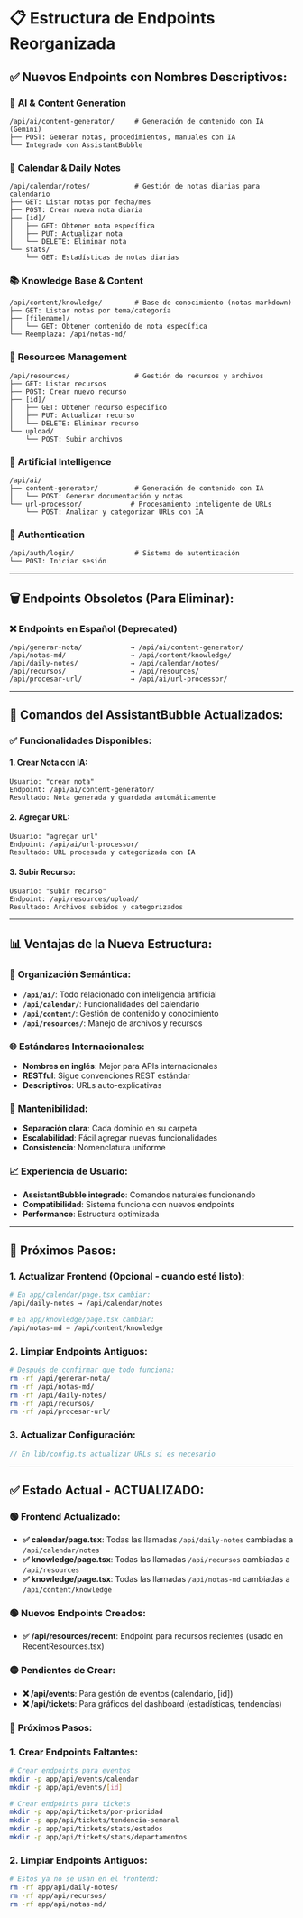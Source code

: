 # 📋 Estructura de Endpoints Reorganizada

## ✅ **Nuevos Endpoints con Nombres Descriptivos:**

### 🤖 **AI & Content Generation**
```
/api/ai/content-generator/     # Generación de contenido con IA (Gemini)
├── POST: Generar notas, procedimientos, manuales con IA
└── Integrado con AssistantBubble
```

### 📅 **Calendar & Daily Notes**
```
/api/calendar/notes/           # Gestión de notas diarias para calendario
├── GET: Listar notas por fecha/mes
├── POST: Crear nueva nota diaria
├── [id]/
│   ├── GET: Obtener nota específica
│   ├── PUT: Actualizar nota
│   └── DELETE: Eliminar nota
└── stats/
    └── GET: Estadísticas de notas diarias
```

### 📚 **Knowledge Base & Content**
```
/api/content/knowledge/        # Base de conocimiento (notas markdown)
├── GET: Listar notas por tema/categoría
├── [filename]/
│   └── GET: Obtener contenido de nota específica
└── Reemplaza: /api/notas-md/
```

### 📁 **Resources Management**
```
/api/resources/                # Gestión de recursos y archivos
├── GET: Listar recursos
├── POST: Crear nuevo recurso
├── [id]/
│   ├── GET: Obtener recurso específico
│   ├── PUT: Actualizar recurso
│   └── DELETE: Eliminar recurso
└── upload/
    └── POST: Subir archivos
```

### 🤖 **Artificial Intelligence**
```
/api/ai/
├── content-generator/         # Generación de contenido con IA
│   └── POST: Generar documentación y notas
└── url-processor/            # Procesamiento inteligente de URLs
    └── POST: Analizar y categorizar URLs con IA
```

### 🔐 **Authentication**
```
/api/auth/login/               # Sistema de autenticación
└── POST: Iniciar sesión
```

---

## 🗑️ **Endpoints Obsoletos (Para Eliminar):**

### ❌ **Endpoints en Español (Deprecated)**
```
/api/generar-nota/            → /api/ai/content-generator/
/api/notas-md/                → /api/content/knowledge/
/api/daily-notes/             → /api/calendar/notes/
/api/recursos/                → /api/resources/
/api/procesar-url/            → /api/ai/url-processor/
```

---

## 🔄 **Comandos del AssistantBubble Actualizados:**

### ✅ **Funcionalidades Disponibles:**

#### 1. **Crear Nota con IA:**
```
Usuario: "crear nota"
Endpoint: /api/ai/content-generator/
Resultado: Nota generada y guardada automáticamente
```

#### 2. **Agregar URL:**
```
Usuario: "agregar url"
Endpoint: /api/ai/url-processor/
Resultado: URL procesada y categorizada con IA
```

#### 3. **Subir Recurso:**
```
Usuario: "subir recurso"
Endpoint: /api/resources/upload/
Resultado: Archivos subidos y categorizados
```

---

## 📊 **Ventajas de la Nueva Estructura:**

### 🎯 **Organización Semántica:**
- **`/api/ai/`**: Todo relacionado con inteligencia artificial
- **`/api/calendar/`**: Funcionalidades del calendario
- **`/api/content/`**: Gestión de contenido y conocimiento
- **`/api/resources/`**: Manejo de archivos y recursos

### 🌐 **Estándares Internacionales:**
- **Nombres en inglés**: Mejor para APIs internacionales
- **RESTful**: Sigue convenciones REST estándar
- **Descriptivos**: URLs auto-explicativas

### 🔧 **Mantenibilidad:**
- **Separación clara**: Cada dominio en su carpeta
- **Escalabilidad**: Fácil agregar nuevas funcionalidades
- **Consistencia**: Nomenclatura uniforme

### 📈 **Experiencia de Usuario:**
- **AssistantBubble integrado**: Comandos naturales funcionando
- **Compatibilidad**: Sistema funciona con nuevos endpoints
- **Performance**: Estructura optimizada

---

## 🎯 **Próximos Pasos:**

### 1. **Actualizar Frontend** (Opcional - cuando esté listo):
```bash
# En app/calendar/page.tsx cambiar:
/api/daily-notes → /api/calendar/notes

# En app/knowledge/page.tsx cambiar:  
/api/notas-md → /api/content/knowledge
```

### 2. **Limpiar Endpoints Antiguos:**
```bash
# Después de confirmar que todo funciona:
rm -rf /api/generar-nota/
rm -rf /api/notas-md/
rm -rf /api/daily-notes/
rm -rf /api/recursos/
rm -rf /api/procesar-url/
```

### 3. **Actualizar Configuración:**
```typescript
// En lib/config.ts actualizar URLs si es necesario
```

---

## ✅ **Estado Actual - ACTUALIZADO:**

### 🟢 **Frontend Actualizado:**
- **✅ calendar/page.tsx**: Todas las llamadas `/api/daily-notes` cambiadas a `/api/calendar/notes`
- **✅ knowledge/page.tsx**: Todas las llamadas `/api/recursos` cambiadas a `/api/resources`
- **✅ knowledge/page.tsx**: Todas las llamadas `/api/notas-md` cambiadas a `/api/content/knowledge`

### 🟢 **Nuevos Endpoints Creados:**
- **✅ /api/resources/recent**: Endpoint para recursos recientes (usado en RecentResources.tsx)

### 🟡 **Pendientes de Crear:**
- **❌ /api/events**: Para gestión de eventos (calendario, [id])
- **❌ /api/tickets**: Para gráficos del dashboard (estadísticas, tendencias)

### 🎯 **Próximos Pasos:**

### 1. **Crear Endpoints Faltantes:**
```bash
# Crear endpoints para eventos
mkdir -p app/api/events/calendar
mkdir -p app/api/events/[id]

# Crear endpoints para tickets  
mkdir -p app/api/tickets/por-prioridad
mkdir -p app/api/tickets/tendencia-semanal
mkdir -p app/api/tickets/stats/estados
mkdir -p app/api/tickets/stats/departamentos
```

### 2. **Limpiar Endpoints Antiguos:**
```bash
# Estos ya no se usan en el frontend:
rm -rf app/api/daily-notes/
rm -rf app/api/recursos/
rm -rf app/api/notas-md/
```
